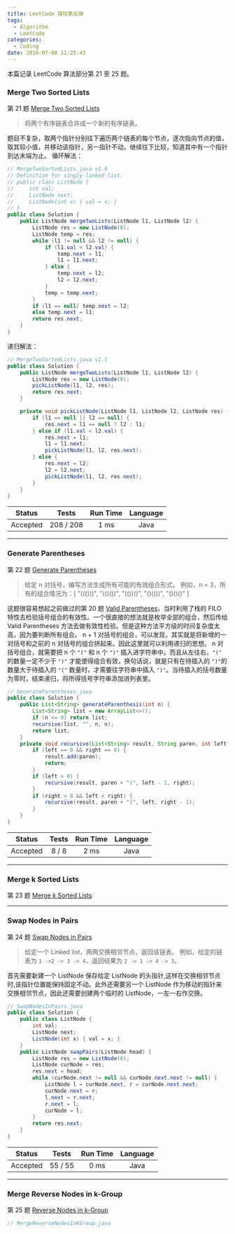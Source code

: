 ```yaml
---
title: LeetCode 探险第五弹
tags:
  - Algorithm
  - LeetCode
categories:
  - Coding
date: 2016-07-08 21:25:43
---
```


本篇记录 LeetCode 算法部分第 21 至 25 题。

<!-- more -->

### Merge Two Sorted Lists

第 21 题 [Merge Two Sorted Lists](https://leetcode.com/problems/merge-two-sorted-lists/)

> 将两个有序链表合并成一个新的有序链表。

题目不复杂，取两个指针分别往下遍历两个链表的每个节点，逐次指向节点的值，取其较小值，并移动该指针，另一指针不动。继续往下比较，知道其中有一个指针到达末端为止。
循环解法：

```java
// MergeTwoSortedLists.java v1.0
// Definition for singly-linked list.
// public class ListNode {
//     int val;
//     ListNode next;
//     ListNode(int x) { val = x; }
// }
public class Solution {
    public ListNode mergeTwoLists(ListNode l1, ListNode l2) {
        ListNode res = new ListNode(0);
        ListNode temp = res;
        while (l1 != null && l2 != null) {
            if (l1.val < l2.val) {
                temp.next = l1;
                l1 = l1.next;
            } else {
                temp.next = l2;
                l2 = l2.next;
            }
            temp = temp.next;
        }
        if (l1 == null) temp.next = l2;
        else temp.next = l1;
        return res.next;
    }
}
```

递归解法：

```java
// MergeTwoSortedLists.java v1.1
public class Solution {
    public ListNode mergeTwoLists(ListNode l1, ListNode l2) {
        ListNode res = new ListNode(0);
        pickListNode(l1, l2, res);
        return res.next;
    }

    private void pickListNode(ListNode l1, ListNode l2, ListNode res) {
        if (l1 == null || l2 == null) {
            res.next = l1 == null ? l2 : l1;
        } else if (l1.val < l2.val) {
            res.next = l1;
            l1 = l1.next;
            pickListNode(l1, l2, res.next);
        } else {
            res.next = l2;
            l2 = l2.next;
            pickListNode(l1, l2, res.next);
        }
    }
}
```

| Status | Tests | Run Time | Language |
|:------:|:------:|:--------:|:--------:|
| Accepted | 208 / 208 | 1 ms | Java |

**************************************

### Generate Parentheses

第 22 题 [Generate Parentheses](https://leetcode.com/problems/generate-parentheses/)

> 给定 n 对括号，编写方法生成所有可能的有效组合形式。
> 例如，n = 3，所有的组合情况为：[ "((()))", "(()())", "(())()", "()(())", "()()()" ]

这题很容易想起之前做过的第 20 题 [Valid Parentheses](/2016/07/04/leetcode-tour-4/#Valid-Parentheses)，当时利用了栈的 FILO 特性去检验括号组合的有效性。一个很直接的想法就是枚举全部的组合，然后传给 Valid Parentheses 方法去做有效性检验。但是这种方法平方级的时间复杂度太高，因为要判断所有组合。
n + 1 对括号的组合，可以发现，其实就是将新增的一对括号和之前的 n 对括号的组合拼起来。因此这里就可以利用递归的思想。
n 对括号组合，就需要把 n 个 `"("` 和 n 个 `")"` 插入进字符串中。而且从左往右，`"("` 的数量一定不少于 `")"` 才能使得组合有效，换句话说，就是只有在待插入的 `")"`的数量大于待插入的 `"("` 数量时，才需要往字符串中插入 `")"`。当待插入的括号数量为零时，结束递归，将所得括号字符串添加进列表里。

```java
// GenerateParentheses.java
public class Solution {
    public List<String> generateParenthesis(int n) {
        List<String> list = new ArrayList<>();
        if (n <= 0) return list;
        recursive(list, "", n, n);
        return list;
    }
    private void recursive(List<String> result, String paren, int left, int right) {
        if (left == 0 && right == 0) {
            result.add(paren);
            return;
        }
        if (left > 0) {
            recursive(result, paren + "(", left - 1, right);
        }
        if (right > 0 && left < right) {
            recursive(result, paren + ")", left, right - 1);
        }
    }
}
```

| Status | Tests | Run Time | Language |
|:------:|:------:|:--------:|:--------:|
| Accepted | 8 / 8 | 2 ms | Java |

**************************************

### Merge k Sorted Lists

第 23 题 [Merge k Sorted Lists](https://leetcode.com/problems/merge-k-sorted-lists/)

> 

**************************************

### Swap Nodes in Pairs

第 24 题 [Swap Nodes in Pairs](https://leetcode.com/problems/swap-nodes-in-pairs/)

> 给定一个 Linked list，两两交换相邻节点，返回该链表。
> 例如，给定的链表为 `1 ->2 -> 3 -> 4`，返回结果为 `2 -> 1 -> 4 -> 3`。

首先需要新建一个 ListNode 保存给定 ListNode 的头指针,这样在交换相邻节点时,该指针位置能保持固定不动。此外还需要另一个 ListNode 作为移动的指针来交换相邻节点，因此还需要创建两个临时的 ListNode，一左一右作交换。

```java
// SwapNodesInPairs.java
public class Solution {
    public class ListNode {
        int val;
        ListNode next;
        ListNode(int x) { val = x; }
    }
    public ListNode swapPairs(ListNode head) {
        ListNode res = new ListNode(0);
        ListNode curNode = res;
        res.next = head;
        while (curNode.next != null && curNode.next.next != null) {
            ListNode l = curNode.next, r = curNode.next.next;
            curNode.next = r;
            l.next = r.next;
            r.next = l;
            curNode = l;
        }
        return res.next;
    }
}
```

| Status | Tests | Run Time | Language |
|:------:|:------:|:--------:|:--------:|
| Accepted | 55 / 55 | 0 ms | Java |

**************************************

### Merge Reverse Nodes in k-Group

第 25 题 [Reverse Nodes in k-Group](https://leetcode.com/problems/reverse-nodes-in-k-group/)

> 

```java
// MergeReverseNodesInKGroup.java

```